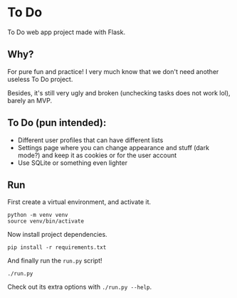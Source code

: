 # To Do
To Do web app project made with Flask.

## Why?
For pure fun and practice! I very much know that we don't need another useless To Do project.

Besides, it's still very ugly and broken (unchecking tasks does not work lol), barely an MVP.

## To Do (pun intended): 
- Different user profiles that can have different lists
- Settings page where you can change appearance and stuff (dark mode?) and keep it as cookies or for the user account
- Use SQLite or something even lighter

## Run
First create a virtual environment, and activate it.
```
python -m venv venv
source venv/bin/activate
```

Now install project dependencies.
```
pip install -r requirements.txt
```

And finally run the `run.py` script!
```
./run.py
```
Check out its extra options with `./run.py --help`.
